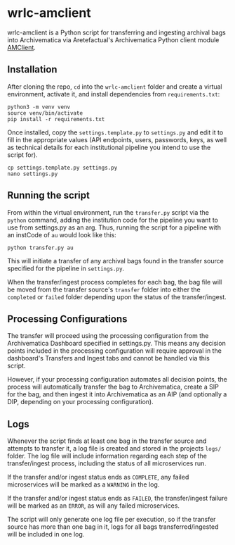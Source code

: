 # wrlc-amclient

wrlc-amclient is a Python script for transferring and ingesting archival bags into Archivematica via Aretefactual's Archivematica Python client module [AMClient](https://github.com/artefactual-labs/amclient). 

## Installation

After cloning the repo, `cd` into the `wrlc-amclient` folder and create a virtual environment, activate it, and install dependencies from `requirements.txt`:

`python3 -m venv venv`  
`source venv/bin/activate`  
`pip install -r requirements.txt`

Once installed, copy the `settings.template.py` to `settings.py` and edit it to fill in the appropriate values (API endpoints, users, passwords, keys, as well as technical details for each institutional pipeline you intend to use the script for).

`cp settings.template.py settings.py`  
`nano settings.py`

## Running the script

From within the virtual environment, run the `transfer.py` script via the `python` command, adding the institution code for the pipeline you want to use from settings.py as an arg. Thus, running the script for a pipeline with an instCode of `au` would look like this:

`python transfer.py au`

This will initiate a transfer of any archival bags found in the transfer source specified for the pipeline in `settings.py`.

When the transfer/ingest process completes for each bag, the bag file will be moved from the transfer source's `transfer` folder into either the `completed` or `failed` folder depending upon the status of the transfer/ingest.

## Processing Configurations

The transfer will proceed using the processing configuration from the Archivematica Dashboard specified in settings.py. This means any decision points included in the processing configuration will require approval in the dashboard's Transfers and Ingest tabs and cannot be handled via this script.

However, if your processing configuration automates all decision points, the process will automatically transfer the bag to Archivematica, create a SIP for the bag, and then ingest it into Archivematica as an AIP (and optionally a DIP, depending on your processing configuration).

## Logs

Whenever the script finds at least one bag in the transfer source and attempts to transfer it, a log file is created and stored in the projects `logs/` folder. The log file will include information regarding each step of the transfer/ingest process, including the status of all microservices run.

If the transfer and/or ingest status ends as `COMPLETE`, any failed microservices will be marked as a `WARNING` in the log.

If the transfer and/or ingest status ends as `FAILED`, the transfer/ingest failure will be marked as an `ERROR`, as will any failed microservices.

The script will only generate one log file per execution, so if the transfer source has more than one bag in it, logs for all bags transferred/ingested will be included in one log.